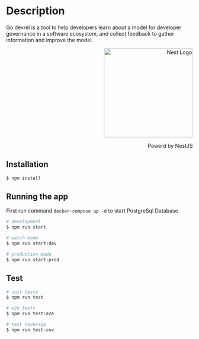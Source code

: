 # Description

Go devrel is a tool to help developers learn about a model for developer governance in a software ecosystem, and collect feedback to gather information and improve the model.

<p align="right">
  <a href="http://nestjs.com/" target="blank"><img src="https://nestjs.com/img/logo_text.svg" width="240" alt="Nest Logo" /></a>
  <p align="right">Powerd by NestJS</p>
</p>

## Installation

```bash
$ npm install
```

## Running the app

First run command `docker-compose up -d` to start PostgreSql Database

```bash
# development
$ npm run start

# watch mode
$ npm run start:dev

# production mode
$ npm run start:prod
```

## Test

```bash
# unit tests
$ npm run test

# e2e tests
$ npm run test:e2e

# test coverage
$ npm run test:cov
```
